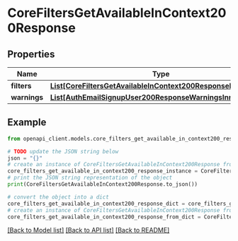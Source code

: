 # CoreFiltersGetAvailableInContext200Response


## Properties

Name | Type | Description | Notes
------------ | ------------- | ------------- | -------------
**filters** | [**List[CoreFiltersGetAvailableInContext200ResponseFiltersInner]**](CoreFiltersGetAvailableInContext200ResponseFiltersInner.md) |  | 
**warnings** | [**List[AuthEmailSignupUser200ResponseWarningsInner]**](AuthEmailSignupUser200ResponseWarningsInner.md) |  | [optional] 

## Example

```python
from openapi_client.models.core_filters_get_available_in_context200_response import CoreFiltersGetAvailableInContext200Response

# TODO update the JSON string below
json = "{}"
# create an instance of CoreFiltersGetAvailableInContext200Response from a JSON string
core_filters_get_available_in_context200_response_instance = CoreFiltersGetAvailableInContext200Response.from_json(json)
# print the JSON string representation of the object
print(CoreFiltersGetAvailableInContext200Response.to_json())

# convert the object into a dict
core_filters_get_available_in_context200_response_dict = core_filters_get_available_in_context200_response_instance.to_dict()
# create an instance of CoreFiltersGetAvailableInContext200Response from a dict
core_filters_get_available_in_context200_response_from_dict = CoreFiltersGetAvailableInContext200Response.from_dict(core_filters_get_available_in_context200_response_dict)
```
[[Back to Model list]](../README.md#documentation-for-models) [[Back to API list]](../README.md#documentation-for-api-endpoints) [[Back to README]](../README.md)


